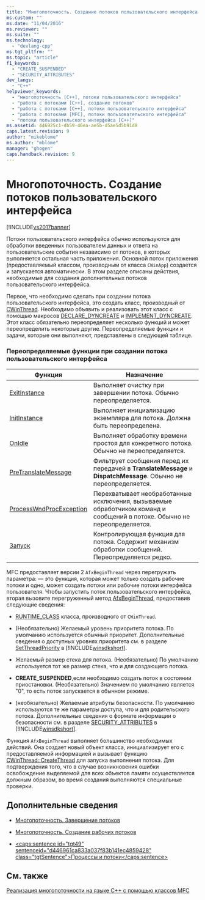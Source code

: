 ```yaml
---
title: "Многопоточность. Создание потоков пользовательского интерфейса | Microsoft Docs"
ms.custom: ""
ms.date: "11/04/2016"
ms.reviewer: ""
ms.suite: ""
ms.technology: 
  - "devlang-cpp"
ms.tgt_pltfrm: ""
ms.topic: "article"
f1_keywords: 
  - "CREATE_SUSPENDED"
  - "SECURITY_ATTRIBUTES"
dev_langs: 
  - "C++"
helpviewer_keywords: 
  - "многопоточность [C++], потоки пользовательского интерфейса"
  - "работа с потоками [C++], создание потоков"
  - "работа с потоками [C++], потоки пользовательского интерфейса"
  - "работа с потоками [MFC], потоки пользовательского интерфейса"
  - "потоки пользовательского интерфейса [C++]"
ms.assetid: 446925c1-db59-46ea-ae5b-d5ae5d5b91d8
caps.latest.revision: 9
author: "mikeblome"
ms.author: "mblome"
manager: "ghogen"
caps.handback.revision: 9
---
```

# Многопоточность. Создание потоков пользовательского интерфейса
[!INCLUDE[vs2017banner](../assembler/inline/includes/vs2017banner.md)]

Потоки пользовательского интерфейса обычно используются для обработки введенных пользователем данных и ответа на пользовательские события независимо от потоков, в которых выполняется остальная часть приложения.  Основной поток приложения \(предоставляемый классом, производным от класса `CWinApp`\) создается и запускается автоматически.  В этом разделе описаны действия, необходимые для создания дополнительных потоков пользовательского интерфейса.  
  
 Первое, что необходимо сделать при создании потока пользовательского интерфейса, это создать класс, производный от [CWinThread](../mfc/reference/cwinthread-class.md).  Необходимо объявить и реализовать этот класс с помощью макросов [DECLARE\_DYNCREATE](../Topic/DECLARE_DYNCREATE.md) и [IMPLEMENT\_DYNCREATE](../Topic/IMPLEMENT_DYNCREATE.md).  Этот класс обязательно переопределяет несколько функций и может переопределить некоторые другие.  Переопределяемые функции и задачи, которые они выполняют, представлены в следующей таблице.  
  
### Переопределяемые функции при создании потока пользовательского интерфейса  
  
|Функция|Назначение|  
|-------------|----------------|  
|[ExitInstance](../Topic/CWinThread::ExitInstance.md)|Выполняет очистку при завершении потока.  Обычно переопределяется.|  
|[InitInstance](../Topic/CWinThread::InitInstance.md)|Выполняет инициализацию экземпляра для потока.  Должна быть переопределена.|  
|[OnIdle](../Topic/CWinThread::OnIdle.md)|Выполняет обработку времени простоя для конкретного потока.  Обычно не переопределяется.|  
|[PreTranslateMessage](../Topic/CWinThread::PreTranslateMessage.md)|Фильтрует сообщения перед их передачей в **TranslateMessage** и **DispatchMessage**.  Обычно не переопределяется.|  
|[ProcessWndProcException](../Topic/CWinThread::ProcessWndProcException.md)|Перехватывает необработанные исключения, вызываемые обработчиком команд и сообщений в потоке.  Обычно не переопределяется.|  
|[Запуск](../Topic/CWinThread::Run.md)|Контролирующая функция для потока.  Содержит механизм обработки сообщений.  Переопределяется редко.|  
  
 MFC предоставляет версии 2 `AfxBeginThread` через перегружать параметра: — это функция, которая может только создать рабочие потоки и одно, может создать потоки или рабочие потоки интерфейса пользователя.  Чтобы запустить поток пользовательского интерфейса, вторая вызовите перегруженный метод [AfxBeginThread](../Topic/AfxBeginThread.md), предоставив следующие сведения:  
  
-   [RUNTIME\_CLASS](../Topic/RUNTIME_CLASS.md) класса, производного от `CWinThread`.  
  
-   \(Необязательно\) Желаемый уровень приоритета потока.  По умолчанию используется обычный приоритет.  Дополнительные сведения о доступных уровнях приоритета см. в разделе [SetThreadPriority](http://msdn.microsoft.com/library/windows/desktop/ms686277) в [!INCLUDE[winsdkshort](../atl/reference/includes/winsdkshort_md.md)].  
  
-   Желаемый размер стека для потока. \(Необязательно\)  По умолчанию используется тот же размер стека, что и для создающего потока.  
  
-   **CREATE\_SUSPENDED**,если необходимо создать поток в состоянии приостановки. \(Необязательно\)  Значением по умолчанию является "0", то есть поток запускается в обычном режиме.  
  
-   \(необязательно\) Желаемые атрибуты безопасности.  По умолчанию используются те же параметры доступа, что и для родительского потока.  Дополнительные сведения о формате информации о безопасности см. в разделе [SECURITY\_ATTRIBUTES](http://msdn.microsoft.com/library/windows/desktop/aa379560) в [!INCLUDE[winsdkshort](../atl/reference/includes/winsdkshort_md.md)].  
  
 Функция `AfxBeginThread` выполняет большинство необходимых действий.  Она создает новый объект класса, инициализирует его с предоставляемой информацией и вызывает функцию [CWinThread::CreateThread](../Topic/CWinThread::CreateThread.md) для запуска выполнения потока.  Для подтверждения того, что в случае возникновения ошибки освобождение выделяемой для всех объектов памяти осуществляется должным образом, во время создания выполняются специальные проверки.  
  
## Дополнительные сведения  
  
-   [Многопоточность. Завершение потоков](../parallel/multithreading-terminating-threads.md)  
  
-   [Многопоточность. Создание рабочих потоков](../parallel/multithreading-creating-worker-threads.md)  
  
-   [\<caps:sentence id\="tgt49" sentenceid\="d446961ca833a037f83b141ec4859428" class\="tgtSentence"\>Процессы и потоки\<\/caps:sentence\>](http://msdn.microsoft.com/library/windows/desktop/ms684841)  
  
## См. также  
 [Реализация многопоточности на языке C\+\+ с помощью классов MFC](../parallel/multithreading-with-cpp-and-mfc.md)